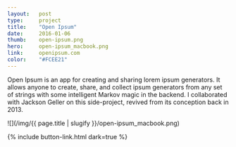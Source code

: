 ```yaml
---
layout:   post
type:     project
title:    "Open Ipsum"
date:     2016-01-06
thumb:    open-ipsum.png
hero:     open-ipsum_macbook.png
link:     openipsum.com
color:    "#FCEE21"
---
```


Open Ipsum is an app for creating and sharing lorem ipsum generators. It allows anyone to create, share, and collect ipsum generators from any set of strings with some intelligent Markov magic in the backend. I collaborated with Jackson Geller on this side-project, revived from its conception back in 2013.

![](/img/{{ page.title | slugify }}/open-ipsum_macbook.png)

{% include button-link.html dark=true %}
